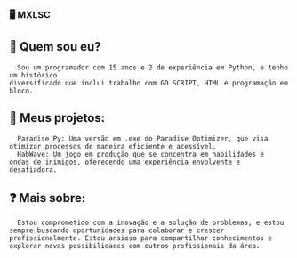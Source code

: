 ### 🖥️ MXLSC
  ## 🧑 Quem sou eu?
      Sou um programador com 15 anos e 2 de experiência em Python, e tenho um histórico 
    diversificado que inclui trabalho com GD SCRIPT, HTML e programação em bloco.
  ## 📜 Meus projetos:
      Paradise Py: Uma versão em .exe do Paradise Optimizer, que visa 
    otimizar processos de maneira eficiente e acessível.
      HabWave: Um jogo em produção que se concentra em habilidades e 
    ondas de inimigos, oferecendo uma experiência envolvente e desafiadora.
  ## ❓ Mais sobre:
      Estou comprometido com a inovação e a solução de problemas, e estou
    sempre buscando oportunidades para colaborar e crescer
    profissionalmente. Estou ansioso para compartilhar conhecimentos e
    explorar novas possibilidades com outros profissionais da área.
